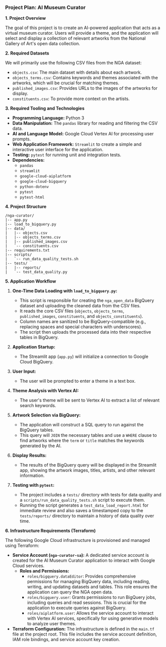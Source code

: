 ### Project Plan: AI Museum Curator

**1. Project Overview**

The goal of this project is to create an AI-powered application that acts as a virtual museum curator. Users will provide a theme, and the application will select and display a collection of relevant artworks from the National Gallery of Art's open data collection.

**2. Required Datasets**

We will primarily use the following CSV files from the NGA dataset:

*   `objects.csv`: The main dataset with details about each artwork.
*   `objects_terms.csv`: Contains keywords and themes associated with the artworks, which will be crucial for matching themes.
*   `published_images.csv`: Provides URLs to the images of the artworks for display.
*   `constituents.csv`: To provide more context on the artists.

**3. Required Tooling and Technologies**

*   **Programming Language:** Python 3
*   **Data Manipulation:** The `pandas` library for reading and filtering the CSV data.
*   **AI and Language Model:** Google Cloud Vertex AI for processing user prompts.
*   **Web Application Framework:** `Streamlit` to create a simple and interactive user interface for the application.
*   **Testing:** `pytest` for running unit and integration tests.
*   **Dependencies:**
    *   `pandas`
    *   `streamlit`
    *   `google-cloud-aiplatform`
    *   `google-cloud-bigquery`
    *   `python-dotenv`
    *   `pytest`
    *   `pytest-html`

**4. Project Structure**

```
/nga-curator/
|-- app.py
|-- load_to_bigquery.py
|-- data/
|   |-- objects.csv
|   |-- objects_terms.csv
|   |-- published_images.csv
|   `-- constituents.csv
|-- requirements.txt
|-- scripts/
|   `-- run_data_quality_tests.sh
|-- tests/
|   |-- reports/
|   `-- test_data_quality.py
```

**5. Application Workflow**

1.  **One-Time Data Loading with `load_to_bigquery.py`:**
    *   This script is responsible for creating the `nga_open_data` BigQuery dataset and uploading the cleaned data from the CSV files.
    *   It reads the core CSV files (`objects`, `objects_terms`, `published_images`, `constituents`, and `objects_constituents`).
    *   Column names are sanitized to be BigQuery-compatible (e.g., replacing spaces and special characters with underscores).
    *   The script then uploads the processed data into their respective tables in BigQuery.

2.  **Application Startup:**
    *   The Streamlit app (`app.py`) will initialize a connection to Google Cloud BigQuery.

3.  **User Input:**
    *   The user will be prompted to enter a theme in a text box.

4.  **Theme Analysis with Vertex AI:**
    *   The user's theme will be sent to Vertex AI to extract a list of relevant search keywords.

5.  **Artwork Selection via BigQuery:**
    *   The application will construct a SQL query to run against the BigQuery tables.
    *   This query will `JOIN` the necessary tables and use a `WHERE` clause to find artworks where the `term` or `title` matches the keywords generated by the AI.

6.  **Display Results:**
    *   The results of the BigQuery query will be displayed in the Streamlit app, showing the artwork images, titles, artists, and other relevant information.

7.  **Testing with `pytest`:**
    *   The project includes a `tests/` directory with tests for data quality and a `scripts/run_data_quality_tests.sh` script to execute them.
    *   Running the script generates a `test_data_load_report.html` for immediate review and also saves a timestamped copy to the `tests/reports/` directory to maintain a history of data quality over time.

**6. Infrastructure Requirements (Terraform)**

The following Google Cloud infrastructure is provisioned and managed using Terraform:

*   **Service Account (`nga-curator-sa`):** A dedicated service account is created for the AI Museum Curator application to interact with Google Cloud services.
    *   **Roles and Permissions:**
        *   `roles/bigquery.dataEditor`: Provides comprehensive permissions for managing BigQuery data, including reading, writing, and updating datasets and tables. This role ensures the application can query the NGA open data.
        *   `roles/bigquery.user`: Grants permissions to run BigQuery jobs, including queries and read sessions. This is crucial for the application to execute queries against BigQuery.
        *   `roles/aiplatform.user`: Allows the service account to interact with Vertex AI services, specifically for using generative models to analyze user themes.
*   **Terraform Configuration:** The infrastructure is defined in the `main.tf` file at the project root. This file includes the service account definition, IAM role bindings, and service account key creation.
